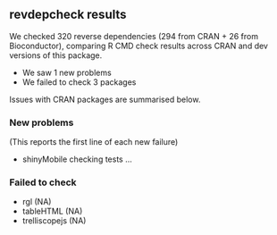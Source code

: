 ## revdepcheck results

We checked 320 reverse dependencies (294 from CRAN + 26 from Bioconductor), comparing R CMD check results across CRAN and dev versions of this package.

 * We saw 1 new problems
 * We failed to check 3 packages

Issues with CRAN packages are summarised below.

### New problems
(This reports the first line of each new failure)

* shinyMobile
  checking tests ...

### Failed to check

* rgl           (NA)
* tableHTML     (NA)
* trelliscopejs (NA)
